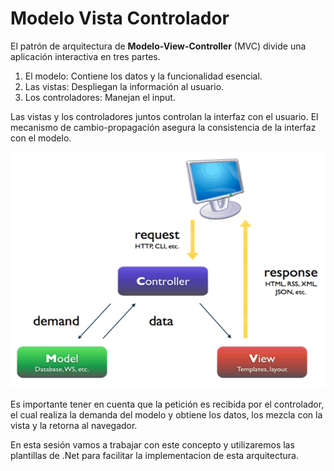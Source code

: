 # Modelo Vista Controlador
El patrón de arquitectura de **Modelo-View-Controller** (MVC) divide una aplicación interactiva en tres partes.

1. El modelo:  Contiene los datos y la funcionalidad esencial.
2. Las vistas: Despliegan la información al usuario.
3. Los controladores: Manejan el input. 

Las vistas y los controladores juntos controlan la interfaz con el usuario. 
El mecanismo de cambio-propagación asegura la consistencia de la interfaz con el modelo.

![MVC](https://github.com/Jucer74/WebDev/blob/main/Sesiones/Sesion-04/MVC-01.png)

Es importante tener en cuenta que la petición es recibida por el controlador, el cual realiza la demanda del modelo y obtiene los datos, los mezcla con la vista y la retorna al navegador.

En esta sesión vamos a trabajar con este concepto y utilizaremos las plantillas de .Net para facilitar la implementacion de esta arquitectura.

# 